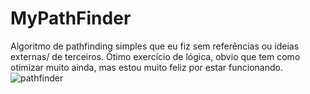 # MyPathFinder
Algoritmo de pathfinding simples que eu fiz sem referências ou ideias externas/ de terceiros. 
Ótimo exercício de lógica, obvio que tem como otimizar muito ainda, mas estou muito feliz por estar funcionando.
![pathfinder](https://i.imgur.com/OAmh4he.png)
